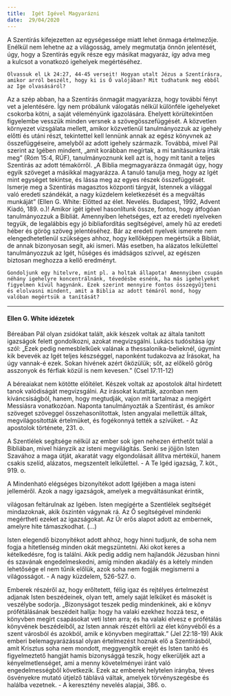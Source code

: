```yaml
---
title:  Igét Igével Magyarázni
date:  29/04/2020
---
```


A Szentírás kifejezetten az egységessége miatt lehet önmaga értelmezője. Enélkül nem lehetne az a világosság, amely megmutatja önnön jelentését, úgy, hogy a Szentírás egyik része egy másikat magyaráz, így adva meg a kulcsot a vonatkozó igehelyek megértéséhez.

`Olvassuk el Lk 24:27, 44-45 verseit! Hogyan utalt Jézus a Szentírásra, amikor arról beszélt, hogy ki is Ő valójában? Mit tudhatunk meg ebből az Ige olvasásáról?`

Az a szép abban, ha a Szentírás önmagát magyarázza, hogy további fényt vet a jelentésére. Így nem próbálunk válogatás nélkül különféle igehelyeket csokorba kötni, a saját véleményünk igazolására. Ehelyett körültekintően figyelembe vesszük minden versnek a szövegösszefüggését. A közvetlen környezet vizsgálata mellett, amikor közvetlenül tanulmányozzuk az igehely előtti és utáni részt, tekintettel kell lennünk annak az egész könyvnek az összefüggéseire, amelyből az adott igehely származik. Továbbá, mivel Pál szerint az Igében mindent, „amit korábban megírtak, a mi tanításunkra írták meg” (Róm 15:4, RÚF), tanulmányoznunk kell azt is, hogy mit tanít a teljes Szentírás az adott témakörről. „A Biblia megmagyarázza önmagát úgy, hogy egyik szöveget a másikkal magyarázza. A tanuló tanulja meg, hogy az Igét mint egységet tekintse, és lássa meg az egyes részek összefüggését. Ismerje meg a Szentírás magasztos központi tárgyát, Istennek a világgal való eredeti szándékát, a nagy küzdelem keletkezését és a megváltás munkáját” (Ellen G. White: Előtted az élet. Nevelés. Budapest, 1992, Advent Kiadó, 189. o.)! Amikor igét igével hasonlítunk össze, fontos, hogy átfogóan tanulmányozzuk a Bibliát. Amennyiben lehetséges, ezt az eredeti nyelveken tegyük, de legalábbis egy jó bibliafordítás segítségével, amely hű az eredeti héber és görög szöveg jelentéséhez. Bár az eredeti nyelvek ismerete nem elengedhetetlenül szükséges ahhoz, hogy kellőképpen megértsük a Bibliát, de annak bizonyosan segít, aki ismeri. Más esetben, ha alázatos lelkülettel tanulmányozzuk az Igét, hűséges és imádságos szívvel, az egészen biztosan meghozza a kellő eredményt.

`Gondoljunk egy hitelvre, mint pl. a holtak állapota! Amennyiben csupán néhány igehelyre koncentrálnánk, tévedésbe esnénk, ha más igehelyeket figyelmen kívül hagynánk. Ezek szerint mennyire fontos összegyűjteni és elolvasni mindent, amit a Biblia az adott témáról mond, hogy valóban megértsük a tanítását?`

---

#### Ellen G. White idézetek

Béreában Pál olyan zsidókat talált, akik készek voltak az általa tanított igazságok felett gondolkozni, azokat megvizsgálni. Lukács tudósítása így szól: „Ezek pedig nemesblelkűek valának a thessalonika-belieknél, úgymint kik bevevék az Igét teljes készséggel, naponként tudakozva az Írásokat, ha úgy vannak-é ezek. Sokan hivének azért őközülük; sőt, az előkelő görög asszonyok és férfiak közül is nem kevesen.” (Csel 17:11-12)

A béreaiakat nem kötötte előítélet. Készek voltak az apostolok által hirdetett tanok valódiságát megvizsgálni. Az írásokat kutatták, azonban nem kíváncsiságból, hanem, hogy megtudják, vajon mit tartalmaz a megígért Messiásra vonatkozóan. Naponta tanulmányozták a Szentírást, és amikor szöveget szöveggel összehasonlítottak, Isten angyalai mellettük álltak, megvilágosították értelmüket, és fogékonnyá tették a szívüket. - Az apostolok története, 231. o.

A Szentlélek segítsége nélkül az ember sok igen nehezen érthetőt talál a Bibliában, mivel hiányzik az isteni megvilágítás. Senki se jöjjön Isten Szavához a maga útját, akaratát vagy elgondolásait állítva mértékül, hanem csakis szelíd, alázatos, megszentelt lelkülettel. - A Te Igéd igazság, 7. köt., 919. o.

A Mindenható elégséges bizonyítékot adott Igéjében a maga isteni jelleméről. Azok a nagy igazságok, amelyek a megváltásunkat érintik,

világosan feltárulnak az Igében. Isten megígérte a Szentlélek segítségét mindazoknak, akik őszintén vágynak rá. Az Ő segítségével mindenki megértheti ezeket az igazságokat. Az Úr erős alapot adott az embernek, amelyre hite támaszkodhat. (...)

Isten elegendő bizonyítékot adott ahhoz, hogy hinni tudjunk, de soha nem fogja a hitetlenség minden okát megszüntetni. Aki okot keres a kételkedésre, fog is találni. Akik pedig addig nem hajlandók Jézusban hinni és szavának engedelmeskedni, amíg minden akadály és a kétely minden lehetősége el nem tűnik előlük, azok soha nem fogják megismerni a világosságot. - A nagy küzdelem, 526-527. o.

Emberek részéről az, hogy erőltetett, félig igaz és rejtélyes értelmezést adjanak Isten beszédeinek, olyan tett, amely saját lelkűket és másokét is veszélybe sodorja. „Bizonyságot teszek pedig mindenkinek, aki e könyv prófétálásának beszédeit hallja: hogy ha valaki ezekhez hozzá tesz, e könyvben megírt csapásokat veti Isten arra; és ha valaki elvesz e prófétálás könyvének beszédeiből, az Isten annak részét eltörli az élet könyvéből és a szent városból és azokból, amik e könyvben megírattak.” (Jel 22:18-19) Akik emberi belemagyarázással olyan értelmezést hoznak elő a Szentírásból, amit Krisztus soha nem mondott, meggyengítik erejét és Isten tanító és figyelmeztető hangját hamis bizonysággá teszik, hogy elkerüljék azt a kényelmetlenséget, ami a menny követelményei iránt való engedelmességből következik. Ezek az emberek helytelen irányba, téves ösvényekre mutató útjelző táblává váltak, amelyek törvényszegésbe és halálba vezetnek. - A keresztény nevelés alapjai, 386. o.

